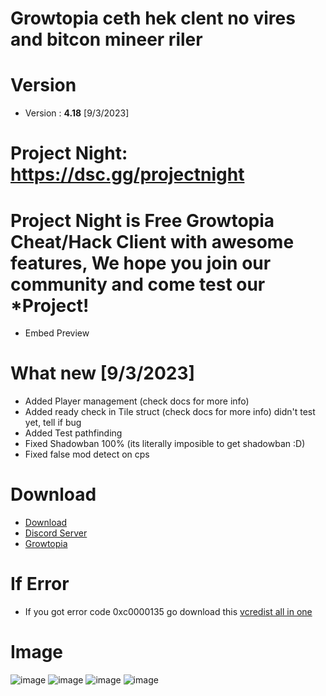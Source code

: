 # Growtopia ceth hek clent no vires and bitcon mineer riler
# Version
* Version : <b>4.18</b> [9/3/2023]

# Project Night: https://dsc.gg/projectnight

# Project Night is Free Growtopia Cheat/Hack Client with awesome features, We hope you join our community and come test our *Project!
* Embed Preview

# What new [9/3/2023]
* Added Player management (check docs for more info)
* Added ready check in Tile struct (check docs for more info) didn't test yet, tell if bug
* Added Test pathfinding
* Fixed Shadowban 100% (its literally imposible to get shadowban :D)
* Fixed false mod detect on cps

# Download
* [Download](https://cdn.discordapp.com/attachments/1080890392322515094/1083501149170180116/Project_Night.dll)
* [Discord Server](https://dsc.gg/projectnight)
* [Growtopia](https://growtopiagame.com/Growtopia-Installer.exe)

# If Error
* If you got error code 0xc0000135 go download this [vcredist all in one](https://www.techpowerup.com/download/visual-c-redistributable-runtime-package-all-in-one)

# Image
![image](https://cdn.discordapp.com/attachments/859607320177934336/1083504285746213045/image.png)
![image](https://cdn.discordapp.com/attachments/859607320177934336/1083505107066425354/image.png)
![image](https://cdn.discordapp.com/attachments/859607320177934336/1083505477188587601/image.png)
![image](https://cdn.discordapp.com/attachments/859607320177934336/1083505551121592350/image.png)
